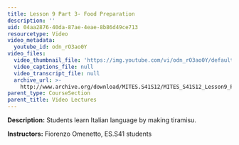 ```yaml
---
title: Lesson 9 Part 3- Food Preparation
description: ''
uid: 04aa2876-40da-87ae-4eae-8b86d49ce713
resourcetype: Video
video_metadata:
  youtube_id: odn_rO3ao0Y
video_files:
  video_thumbnail_file: 'https://img.youtube.com/vi/odn_rO3ao0Y/default.jpg'
  video_captions_file: null
  video_transcript_file: null
  archive_url: >-
    http://www.archive.org/download/MITES.S41S12/MITES_S41S12_Lesson9_Part3_300k.mp4
parent_type: CourseSection
parent_title: Video Lectures
---
```


**Description:** Students learn Italian language by making tiramisu.

**Instructors:** Fiorenzo Omenetto, ES.S41 students
